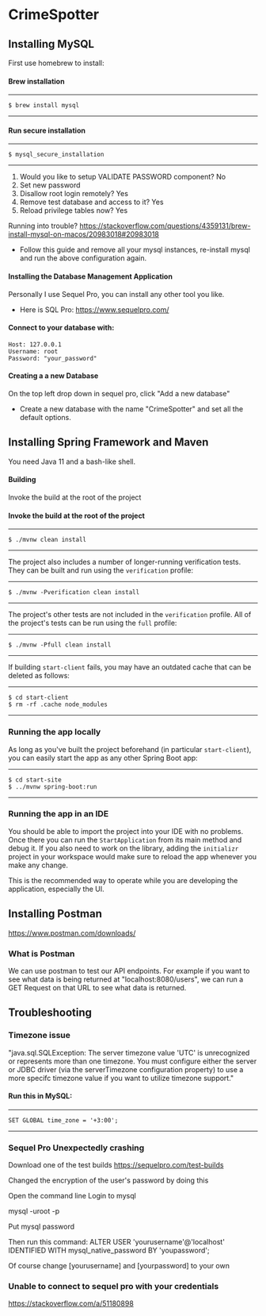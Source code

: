 # CrimeSpotter
## Installing MySQL
First use homebrew to install:
#### Brew installation
----
    $ brew install mysql
----
#### Run secure installation
----
    $ mysql_secure_installation
----
1. Would you like to setup VALIDATE PASSWORD component? No
2. Set new password
3. Disallow root login remotely? Yes
4. Remove test database and access to it? Yes
5. Reload privilege tables now? Yes

Running into trouble?
https://stackoverflow.com/questions/4359131/brew-install-mysql-on-macos/20983018#20983018
- Follow this guide and remove all your mysql instances, re-install mysql and run the above configuration again.

#### Installing the Database Management Application
Personally I use Sequel Pro, you can install any other tool you like.
- Here is SQL Pro: https://www.sequelpro.com/
#### Connect to your database with:
    Host: 127.0.0.1
    Username: root
    Password: "your_password"

#### Creating a a new Database
On the top left drop down in sequel pro, click "Add a new database"
- Create a new database with the name "CrimeSpotter" and set all the default options.


## Installing Spring Framework and Maven
You need Java 11 and a bash-like shell.


#### Building

Invoke the build at the root of the project

#### Invoke the build at the root of the project
----
    $ ./mvnw clean install
----

The project also includes a number of longer-running verification tests. They
can be built and run using the `verification` profile:

----
    $ ./mvnw -Pverification clean install
----

The project's other tests are not included in the `verification` profile. All of
the project's tests can be run using the `full` profile:

----
    $ ./mvnw -Pfull clean install
----

If building `start-client` fails, you may have an outdated cache that can be deleted as
follows:

----
    $ cd start-client
    $ rm -rf .cache node_modules
----


### Running the app locally
As long as you've built the project beforehand (in particular `start-client`), you can
easily start the app as any other Spring Boot app:

----
    $ cd start-site
    $ ../mvnw spring-boot:run
----

### Running the app in an IDE
You should be able to import the project into your IDE with no problems. Once there you
can run the `StartApplication` from its main method and debug it. If you also need to
work on the library, adding the `initializr` project in your workspace would make sure
to reload the app whenever you make any change.

This is the recommended way to operate while you are developing the application,
especially the UI.

## Installing Postman
https://www.postman.com/downloads/
### What is Postman
We can use postman to test our API endpoints. For example if you want to see what data is being returned at "localhost:8080/users", we can run a GET Request on that URL to see what data is returned.

## Troubleshooting
### Timezone issue

"java.sql.SQLException: The server timezone value 'UTC' is unrecognized or represents more than one timezone. You must configure either the server or JDBC driver (via the serverTimezone configuration property) to use a more specifc timezone value if you want to utilize timezone support."

#### Run this in MySQL:

----
    SET GLOBAL time_zone = '+3:00';
----

### Sequel Pro Unexpectedly crashing
Download one of the test builds
https://sequelpro.com/test-builds

Changed the encryption of the user's password by doing this

Open the command line
Login to mysql

mysql -uroot -p

Put mysql password

Then run this command:
ALTER USER 'yourusername'@'localhost' IDENTIFIED WITH mysql_native_password BY 'youpassword';

Of course change [yourusername] and [yourpassword] to your own

### Unable to connect to sequel pro with your credentials
https://stackoverflow.com/a/51180898
